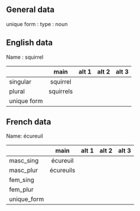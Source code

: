 ## General data

unique form :
type : noun

## English data

Name : squirrel

|             |   main    | alt 1 | alt 2 | alt 3 |
| :---------- | :-------: | :---: | :---: | ----- |
| singular    | squirrel  |       |       |       |
| plural      | squirrels |       |       |       |
| unique form |           |       |       |       |

## French data

Name: écureuil

|             |   main    | alt 1 | alt 2 | alt 3 |
| :---------- | :-------: | :---: | :---: | :---: |
| masc_sing   | écureuil  |       |       |       |
| masc_plur   | écureuils |       |       |       |
| fem_sing    |           |       |       |       |
| fem_plur    |           |       |       |       |
| unique_form |           |       |       |       |


